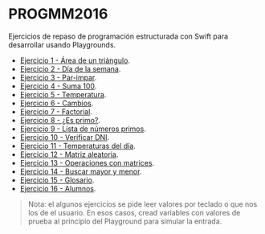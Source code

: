 # PROGMM2016

Ejercicios de repaso de programación estructurada con Swift para desarrollar usando Playgrounds.

- [Ejercicio 1 - Área de un triángulo](./01_area_triangulo/).
- [Ejercicio 2 - Día de la semana](./02_dia_semana/).
- [Ejercicio 3 - Par-impar](./03_par_impar/).
- [Ejercicio 4 - Suma 100](./04_suma_100/).
- [Ejercicio 5 - Temperatura](./05_temperatura/).
- [Ejercicio 6 - Cambios](./06_cambios/).
- [Ejercicio 7 - Factorial](./07_factorial/).
- [Ejercicio 8 - ¿Es primo?](./08_es_primo/).
- [Ejercicio 9 - Lista de números primos](./09_lista_primos/).
- [Ejercicio 10 - Verificar DNI](./10_verificar_dni/).
- [Ejercicio 11 - Temperaturas del día](./11_temperaturas_dia/).
- [Ejercicio 12 - Matriz aleatoria](./12_matriz_aleatoria/).
- [Ejercicio 13 - Operaciones con matrices](./13_operaciones_matrices/).
- [Ejercicio 14 - Buscar mayor y menor](./14_buscar_mayor_menor/).
- [Ejercicio 15 - Glosario](./15_glosario/).
- [Ejercicio 16 - Alumnos](./16_alumnos/).

> Nota: el algunos ejercicios se pide leer valores por teclado o que nos los de el usuario. En esos casos, cread variables con valores de prueba al principio del Playground para simular la entrada.